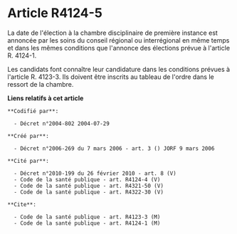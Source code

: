 # Article R4124-5

La date de l'élection à la chambre disciplinaire de première instance est annoncée par les soins du conseil régional ou
interrégional en même temps et dans les mêmes conditions que l'annonce des élections prévue à l'article R. 4124-1.

Les candidats font connaître leur candidature dans les conditions prévues à l'article R. 4123-3. Ils doivent être inscrits au
tableau de l'ordre dans le ressort de la chambre.

**Liens relatifs à cet article**

	**Codifié par**:

	  - Décret n°2004-802 2004-07-29

	**Créé par**:

	  - Décret n°2006-269 du 7 mars 2006 - art. 3 () JORF 9 mars 2006

	**Cité par**:

	  - Décret n°2010-199 du 26 février 2010 - art. 8 (V)
	  - Code de la santé publique - art. R4124-4 (V)
	  - Code de la santé publique - art. R4321-50 (V)
	  - Code de la santé publique - art. R4322-30 (V)

	**Cite**:

	  - Code de la santé publique - art. R4123-3 (M)
	  - Code de la santé publique - art. R4124-1 (M)
